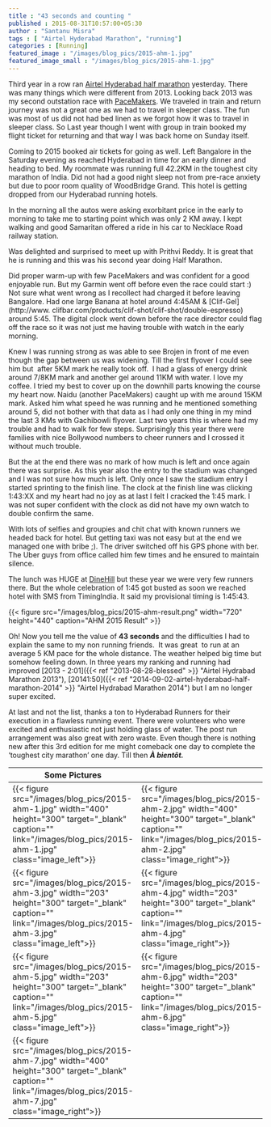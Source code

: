 ```yaml
---
title : "43 seconds and counting "
published : 2015-08-31T10:57:00+05:30
author : "Santanu Misra"
tags : [ "Airtel Hyderabad Marathon", "running"]
categories : [Running]
featured_image : "/images/blog_pics/2015-ahm-1.jpg"
featured_image_small : "/images/blog_pics/2015-ahm-1.jpg"
---
```

Third year in a row ran [Airtel Hyderabad half marathon](http://www.marathonhyderabad.com/) yesterday. There was many things which were different from 2013. Looking back 2013 was my second outstation race with [PaceMakers](http://www.pace-makers.in/). We traveled in train and return journey was not a great one as we had to travel in sleeper class. The fun was most of us did not had bed linen as we forgot how it was to travel in sleeper class. So Last year though I went with group in train booked my flight ticket for returning and that way I was back home on Sunday itself.  

Coming to 2015 booked air tickets for going as well. Left Bangalore in the Saturday evening as reached Hyderabad in time for an early dinner and heading to bed. My roommate was running full 42.2KM in the toughest city marathon of India. Did not had a good night sleep not from pre-race anxiety but due to poor room quality of WoodBridge Grand. This hotel is getting dropped from our Hyderabad running hotels.  
  
In the morning all the autos were asking exorbitant price in the early to morning to take me to starting point which was only 2 KM away. I kept walking and good Samaritan offered a ride in his car to Necklace Road railway station.  

Was delighted and surprised to meet up with Prithvi Reddy. It is great that he is running and this was his second year doing Half Marathon.

Did proper warm-up with few PaceMakers and was confident for a good enjoyable run. But my Garmin went off before even the race could start :) Not sure what went wrong as I recollect had charged it before leaving Bangalore. Had one large Banana at hotel around 4:45AM & [Clif-Gel](http://www. clifbar.com/products/clif-shot/clif-shot/double-espresso) around 5:45. The digital clock went down before the race director could flag off the race so it was not just me having trouble with watch in the early morning.  

Knew I was running strong as was able to see Brojen in front of me even though the gap between us was widening. Till the first flyover I could see him but  after 5KM mark he really took off.  I had a glass of energy drink around 7/8KM mark and another gel around 11KM with water. I love my coffee. I tried my best to cover up on the downhill parts knowing the course my heart now. Naidu (another PaceMakers) caught up with me around 15KM mark. Asked him what speed he was running and he mentioned something around 5, did not bother with that data as I had only one thing in my mind the last 3 KMs with Gachibowli flyover. Last two years this is where had my trouble and had to walk for few steps. Surprisingly this year there were families with nice Bollywood numbers to cheer runners and I crossed it without much trouble.

But the at the end there was no mark of how much is left and once again there was surprise. As this year also the entry to the stadium was changed and I was not sure how much is left. Only once I saw the stadium entry I started sprinting to the finish line. The clock at the finish line was clicking 1:43:XX and my heart had no joy as at last I felt I cracked the 1:45 mark. I was not super confident with the clock as did not have my own watch to double confirm the same.

With lots of selfies and groupies and chit chat with known runners we headed back for hotel. But getting taxi was not easy but at the end we managed one with bribe ;). The driver switched off his GPS phone with ber. The Uber guys from office  called him few times and he ensured to maintain silence.

The lunch was HUGE at [DineHill](http://www.dinehill.com/) but these year we were very few runners there. But the whole celebration of 1:45 
got busted as soon we reached hotel with SMS from TimingIndia. It said my provisional timing is 1:45:43. 

{{< figure src="/images/blog_pics/2015-ahm-result.png" width="720" height="440" caption="AHM 2015 Result"  >}}

Oh! Now you tell me the value of **43 seconds** and the difficulties I had to explain the same to my non running friends.  It was great  to run at an average 5 KM pace for the whole distance. The weather helped big time but somehow feeling down. In three years my ranking and running had improved [2013 - 2:01]({{< ref "2013-08-28-blessed" >}} "Airtel Hydrabad Marathon 2013"), [20141:50]({{< ref "2014-09-02-airtel-hyderabad-half-marathon-2014" >}} "Airtel Hydrabad Marathon 2014") but I am no longer super excited.  

At last and not the list, thanks a ton to Hyderabad Runners for their execution in a flawless running event. There were volunteers who were excited and enthusiastic not just holding glass of water. The post run arrangement was also great with zero waste. Even though there is nothing new after this 3rd edition for me might comeback one day to complete the ‘toughest city marathon’ one day. Till then ***À bientôt.***  

|Some Pictures||
|---|---|
|{{< figure src="/images/blog_pics/2015-ahm-1.jpg" width="400" height="300" target="_blank" caption="" link="/images/blog_pics/2015-ahm-1.jpg" class="image_left">}} | {{< figure src="/images/blog_pics/2015-ahm-2.jpg" width="400" height="300" target="_blank" caption="" link="/images/blog_pics/2015-ahm-2.jpg"  class="image_right">}} |
|{{< figure src="/images/blog_pics/2015-ahm-3.jpg" width="203" height="300" target="_blank" caption="" link="/images/blog_pics/2015-ahm-3.jpg" class="image_left">}} | {{< figure src="/images/blog_pics/2015-ahm-4.jpg" width="203" height="300" target="_blank" caption="" link="/images/blog_pics/2015-ahm-4.jpg"  class="image_right">}} |
|{{< figure src="/images/blog_pics/2015-ahm-5.jpg" width="203" height="300" target="_blank" caption="" link="/images/blog_pics/2015-ahm-5.jpg" class="image_left">}} | {{< figure src="/images/blog_pics/2015-ahm-6.jpg" width="203" height="300" target="_blank" caption="" link="/images/blog_pics/2015-ahm-6.jpg"  class="image_right">}} |
|{{< figure src="/images/blog_pics/2015-ahm-7.jpg" width="400" height="300" target="_blank" caption="" link="/images/blog_pics/2015-ahm-7.jpg"  class="image_right">}}|

